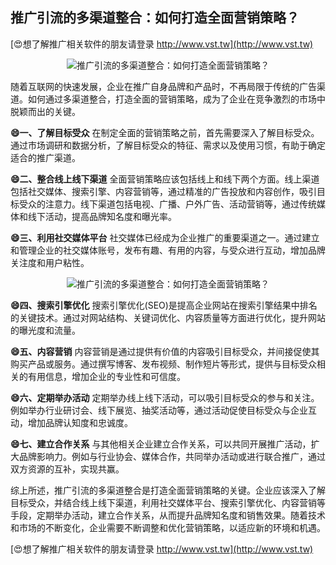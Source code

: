 ## **推广引流的多渠道整合：如何打造全面营销策略？**

[😍想了解推广相关软件的朋友请登录 http://www.vst.tw](http://www.vst.tw)

 <center><img src="https://vst.tw/MP4/tuiguang/png/7.png" alt="推广引流的多渠道整合：如何打造全面营销策略？"></center>

随着互联网的快速发展，企业在推广自身品牌和产品时，不再局限于传统的广告渠道。如何通过多渠道整合，打造全面的营销策略，成为了企业在竞争激烈的市场中脱颖而出的关键。

**😄一、了解目标受众**
在制定全面的营销策略之前，首先需要深入了解目标受众。通过市场调研和数据分析，了解目标受众的特征、需求以及使用习惯，有助于确定适合的推广渠道。

**😄二、整合线上线下渠道**
全面营销策略应该包括线上和线下两个方面。线上渠道包括社交媒体、搜索引擎、内容营销等，通过精准的广告投放和内容创作，吸引目标受众的注意力。线下渠道包括电视、广播、户外广告、活动营销等，通过传统媒体和线下活动，提高品牌知名度和曝光率。

**😄三、利用社交媒体平台**
社交媒体已经成为企业推广的重要渠道之一。通过建立和管理企业的社交媒体账号，发布有趣、有用的内容，与受众进行互动，增加品牌关注度和用户粘性。

 <center><img src="https://vst.tw/MP4/tuiguang/png/8.png" alt="推广引流的多渠道整合：如何打造全面营销策略？"></center>

**😄四、搜索引擎优化**
搜索引擎优化(SEO)是提高企业网站在搜索引擎结果中排名的关键技术。通过对网站结构、关键词优化、内容质量等方面进行优化，提升网站的曝光度和流量。

**😄五、内容营销**
内容营销是通过提供有价值的内容吸引目标受众，并间接促使其购买产品或服务。通过撰写博客、发布视频、制作短片等形式，提供与目标受众相关的有用信息，增加企业的专业性和可信度。

**😄六、定期举办活动**
定期举办线上线下活动，可以吸引目标受众的参与和关注。例如举办行业研讨会、线下展览、抽奖活动等，通过活动促使目标受众与企业互动，增加品牌认知度和忠诚度。

**😄七、建立合作关系**
与其他相关企业建立合作关系，可以共同开展推广活动，扩大品牌影响力。例如与行业协会、媒体合作，共同举办活动或进行联合推广，通过双方资源的互补，实现共赢。

综上所述，推广引流的多渠道整合是打造全面营销策略的关键。企业应该深入了解目标受众，并结合线上线下渠道，利用社交媒体平台、搜索引擎优化、内容营销等手段，定期举办活动，建立合作关系，从而提升品牌知名度和销售效果。随着技术和市场的不断变化，企业需要不断调整和优化营销策略，以适应新的环境和机遇。

[😍想了解推广相关软件的朋友请登录 http://www.vst.tw](http://www.vst.tw)



